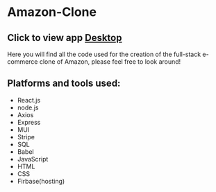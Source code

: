 # Amazon-Clone
## Click to view app [Desktop](https://clone-3f4cb.web.app/)
Here you will find all the code used for the creation of the full-stack e-commerce clone of Amazon, please feel free to look around!
## Platforms and tools used:
  - React.js
  - node.js
  - Axios
  - Express
  - MUI
  - Stripe
  - SQL
  - Babel
  - JavaScript
  - HTML
  - CSS
  - Firbase(hosting)
